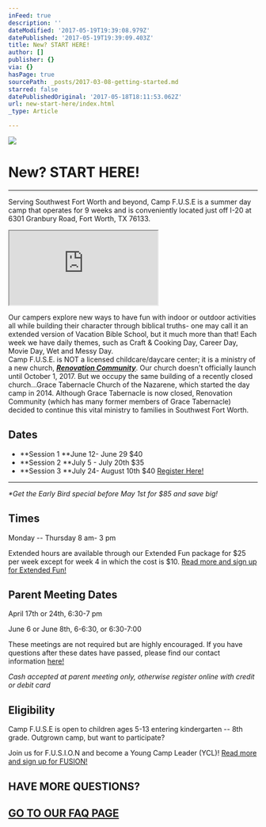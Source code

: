 ```yaml
---
inFeed: true
description: ''
dateModified: '2017-05-19T19:39:08.979Z'
datePublished: '2017-05-19T19:39:09.403Z'
title: New? START HERE!
author: []
publisher: {}
via: {}
hasPage: true
sourcePath: _posts/2017-03-08-getting-started.md
starred: false
datePublishedOriginal: '2017-05-18T18:11:53.062Z'
url: new-start-here/index.html
_type: Article

---
```

![](https://the-grid-user-content.s3-us-west-2.amazonaws.com/e68a7ac0-79cf-427f-8264-72dd00662d5d.jpg)

# New? START HERE!

---

Serving Southwest Fort Worth and beyond, Camp F.U.S.E is a summer day camp that operates for 9 weeks and is conveniently located just off I-20 at 6301 Granbury Road, Fort Worth, TX 76133\.

<iframe src="https://the-grid.github.io/ed-location/?latitude=32.65692&amp;longitude=-97.401731&amp;zoom=16&amp;address=6301%20Granbury%20Rd%2C%20Fort%20Worth%2C%20Texas%2076133%2C%20United%20States" style=""></iframe>

Our campers explore new ways to have fun with indoor or outdoor activities all while building their character through biblical truths- one may call it an extended version of Vacation Bible School, but it much more than that! Each week we have daily themes, such as Craft & Cooking Day, Career Day, Movie Day, Wet and Messy Day.  
Camp F.U.S.E. is NOT a licensed childcare/daycare center; it is a ministry of a new church, _**[Renovation Community][0]**_. Our church doesn't officially launch until October 1, 2017\. But we occupy the same building of a recently closed church...Grace Tabernacle Church of the Nazarene, which started the day camp in 2014\. Although Grace Tabernacle is now closed, Renovation Community (which has many former members of Grace Tabernacle) decided to continue this vital ministry to families in Southwest Fort Worth.

## Dates

* **Session 1 **June 12- June 29 $40
* **Session 2 **July 5 - July 20th $35
* **Session 3 **July 24- August 10th $40
[Register Here!][1]

---

_\*Get the Early Bird special before May 1st for $85 and save big!_

## Times

Monday -- Thursday 8 am- 3 pm

Extended hours are available through our Extended Fun package for $25 per week except for week 4 in which the cost is $10\.
[Read more and sign up for Extended Fun!][2]

## Parent Meeting Dates

April 17th or 24th, 6:30-7 pm

June 6 or June 8th, 6-6:30, or 6:30-7:00

These meetings are not required but are highly encouraged. If you have questions after these dates have passed, please find our contact information [here!][3]

_Cash accepted at parent meeting only, otherwise register online with credit or debit card_

## Eligibility

Camp F.U.S.E is open to children ages 5-13 entering kindergarten -- 8th grade. Outgrown camp, but want to participate?

Join us for F.U.S.I.O.N and become a Young Camp Leader (YCL)!
[Read more and sign up for FUSION!][4]

## HAVE MORE QUESTIONS?

## **[GO TO OUR FAQ PAGE][5]**

[0]: http://renovationcommunity.church/
[1]: https://www.cognitoforms.com/RenovationCommunity1/CampFUSERegistration
[2]: http://campfuse.com/extended-fun
[3]: http://campfuse.com/contact-us "here!"
[4]: http://campfuse.com/fusion
[5]: http://campfuse.com/faq